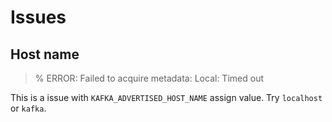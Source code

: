 # Issues

## Host name

> % ERROR: Failed to acquire metadata: Local: Timed out

This is a issue with `KAFKA_ADVERTISED_HOST_NAME` assign value. Try `localhost` or `kafka`.

